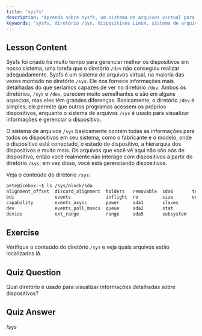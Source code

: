 ```yaml
---
title: "sysfs"
description: "Aprenda sobre sysfs, um sistema de arquivos virtual para informações e gerenciamento detalhados de dispositivos Linux. Entenda /sys vs /dev. Comece sua jornada no Linux!"
keywords: "sysfs, diretório /sys, dispositivos Linux, sistema de arquivos virtual, tutorial Linux, guia para iniciantes"
---
```


## Lesson Content

Sysfs foi criado há muito tempo para gerenciar melhor os dispositivos em nosso sistema, uma tarefa que o diretório `/dev` não conseguiu realizar adequadamente. Sysfs é um sistema de arquivos virtual, na maioria das vezes montado no diretório `/sys`. Ele nos fornece informações mais detalhadas do que seríamos capazes de ver no diretório `/dev`. Ambos os diretórios, `/sys` e `/dev`, parecem muito semelhantes e são em alguns aspectos, mas eles têm grandes diferenças. Basicamente, o diretório `/dev` é simples; ele permite que outros programas acessem os próprios dispositivos, enquanto o sistema de arquivos `/sys` é usado para visualizar informações e gerenciar o dispositivo.

O sistema de arquivos `/sys` basicamente contém todas as informações para todos os dispositivos em seu sistema, como o fabricante e o modelo, onde o dispositivo está conectado, o estado do dispositivo, a hierarquia dos dispositivos e muito mais. Os arquivos que você vê aqui não são nós de dispositivo, então você realmente não interage com dispositivos a partir do diretório `/sys`; em vez disso, você está gerenciando dispositivos.

Veja o conteúdo do diretório `/sys`:

```bash
pete@icebox:~$ ls /sys/block/sda
alignment_offset  discard_alignment  holders   removable  sda6       trace
bdi               events             inflight  ro         size       uevent
capability        events_async       power     sda1       slaves
dev               events_poll_msecs  queue     sda2       stat
device            ext_range          range     sda5       subsystem
```

## Exercise

Verifique o conteúdo do diretório `/sys` e veja quais arquivos estão localizados lá.

## Quiz Question

Qual diretório é usado para visualizar informações detalhadas sobre dispositivos?

## Quiz Answer

/sys
